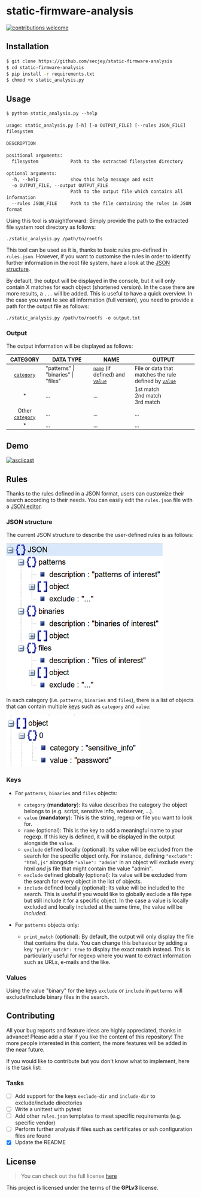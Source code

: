 # static-firmware-analysis

[![contributions welcome](https://img.shields.io/badge/contributions-welcome-brightgreen.svg?style=flat)](https://github.com/secjey/static-firmware-analysis/issues)

## Installation

```sh
$ git clone https://github.com/secjey/static-firmware-analysis
$ cd static-firmware-analysis 
$ pip install -r requirements.txt
$ chmod +x static_analysis.py
```

## Usage

```
$ python static_analysis.py --help
	
usage: static_analysis.py [-h] [-o OUTPUT_FILE] [--rules JSON_FILE] filesystem

DESCRIPTION

positional arguments:
  filesystem            Path to the extracted filesystem directory

optional arguments:
  -h, --help            show this help message and exit
  -o OUTPUT_FILE, --output OUTPUT_FILE
                        Path to the output file which contains all information
  --rules JSON_FILE     Path to the file containing the rules in JSON format
```

Using this tool is straightforward: Simply provide the path to the extracted file system root directory as follows:

```
./static_analysis.py /path/to/rootfs
```

This tool can be used as it is, thanks to basic rules pre-defined in `rules.json`. However, if you want to customise the rules in order to identify further information in the root file system, have a look at the [JSON structure](#id-json-structure).

By default, the output will be displayed in the console, but it will only contain X matches for each object (shortened version). In the case there are more results, a `...` will be added. This is useful to have a quick overview. In the case you want to see all information (full version), you need to provide a path for the output file as follows:

```
./static_analysis.py /path/to/rootfs -o output.txt
```

### Output

The output information will be displayed as follows:

| CATEGORY | DATA TYPE | NAME | OUTPUT
| :---: | --- | --- | --- |
| [`category`](#id-category) | "patterns" \| "binaries" \| "files" | [`name`](#id-name) (if defined) and [`value`](#id-value) | File or data that matches the rule defined by [`value`](#id-value)
| * | ... | ... | 1st match<br>2nd match<br>3rd match
| Other [`category`](#id-category) | ... | ... | ...
| * | ... | ... | ...

## Demo

[![asciicast](https://asciinema.org/a/131575.png)](https://asciinema.org/a/131575)

## Rules

Thanks to the rules defined in a JSON format, users can customize their search according to their needs. You can easily edit the `rules.json` file with a [JSON editor](http://www.jsoneditoronline.org).

### <a id="id-json-structure">JSON structure</a>

The current JSON structure to describe the user-defined rules is as follows:

![JSON structure](images/json_structure.png)

In each category (i.e. `patterns`, `binaries` and `files`), there is a list of objects that can contain multiple [keys](#id-keys) such as `category` and `value`:

![JSON object](images/json_object.png)

### <a id="id-keys">Keys</a>

* For `patterns`, `binaries` and `files` objects:
    * <a id="id-category">`category`</a> (**mandatory**): Its value describes the category the object belongs to (e.g. script, sensitive info, webserver, ...).
    * <a id="id-value">`value`</a> (**mandatory**): This is the string, regexp or file you want to look for.
    * <a id="id-name">`name`</a> (optional): This is the key to add a meaningful name to your regexp. If this key is defined, it will be displayed in the output alongside the `value`.
    * `exclude` defined locally (optional): Its value will be excluded from the search for the specific object only. For instance, defining `"exclude": "html,js"` alongside `"value": "admin"` in an object will exclude every html _and_ js file that might contain the value "admin".
    * `exclude` defined globally (optional): Its value will be excluded from the search for every object in the list of objects.
    * `include` defined locally (optional): Its value will be included to the search. This is useful if you would like to globally exclude a file type but still include it for a specific object. In the case a value is locally excluded and locally included at the same time, the value will be _included_.

* For `patterns` objects only:
    * `print_match` (optional): By default, the output will only display the file that contains the data. You can change this behaviour by adding a key `"print_match": true` to display the exact match instead. This is particularly useful for regexp where you want to extract information such as URLs, e-mails and the like.

### Values

Using the value "binary" for the keys `exclude` or `include` in `patterns` will exclude/include binary files in the search.

## Contributing

All your bug reports and feature ideas are highly appreciated, thanks in advance! Please add a star if you like the content of this repository! The more people interested in this content, the more features will be added in the near future.

If you would like to contribute but you don't know what to implement, here is the task list:

### Tasks

- [ ] Add support for the keys `exclude-dir` and `include-dir` to exclude/include directories
- [ ] Write a unittest with pytest
- [ ] Add other `rules.json` templates to meet specific requirements (e.g. specific vendor)
- [ ] Perform further analysis if files such as certificates or ssh configuration files are found
- [x] Update the README

## License

>You can check out the full license [here](https://github.com/secjey/static-firmware-analysis/blob/master/LICENSE)

This project is licensed under the terms of the **GPLv3** license.
